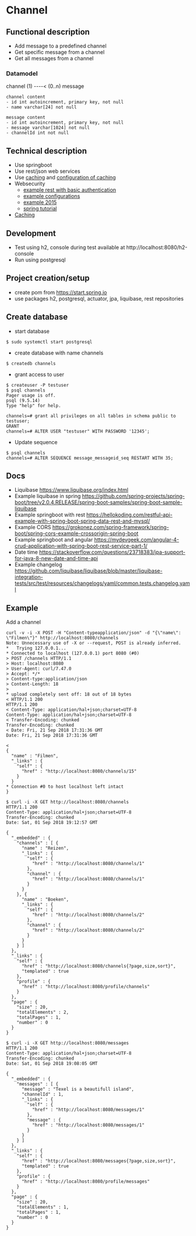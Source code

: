 # Channel


## Functional description
- Add message to a predefined channel
- Get specific message from a channel
- Get all messages from a channel

### Datamodel

channel (1) ----< (0..n) message

``` 
channel content
- id int autoincrement, primary key, not null
- name varchar[24] not null

message content
- id int autoincrement, primary key, not null
- message varchar[1024] not null
- channelId int not null
```   
   

## Technical description
- Use springboot
- Use rest/json web services
- Use [caching](https://docs.spring.io/spring-boot/docs/current/reference/html/boot-features-caching.html) and [configuration of caching](https://docs.spring.io/spring/docs/5.0.9.RELEASE/spring-framework-reference/integration.html#cache)
- Websecurity 
    - [example rest with basic authentication](http://websystique.com/spring-security/secure-spring-rest-api-using-basic-authentication/)
    - [example configurations](https://www.programcreek.com/java-api-examples/?api=org.springframework.security.config.http.SessionCreationPolicy)
    - [example 2015](http://ryanjbaxter.com/2015/01/06/securing-rest-apis-with-spring-boot/)
    - [spring tutorial](https://spring.io/guides/tutorials/spring-security-and-angular-js/)
- [Caching](https://developers.google.com/web/fundamentals/performance/optimizing-content-efficiency/http-caching)    
    
## Development
- Test using h2, console during test available at http://localhost:8080/h2-console 
- Run using postgresql

## Project creation/setup
- create pom from https://start.spring.io
- use packages h2, postgresql, actuator, jpa, liquibase, rest repositories

## Create database
- start database
```
$ sudo systemctl start postgresql 
```
- create database with name channels
``` 
$ createdb channels
```
- grant access to user
```
$ createuser -P testuser
$ psql channels
Pager usage is off.
psql (9.5.14)
Type "help" for help.

channels=# grant all privileges on all tables in schema public to testuser;
GRANT
channels=# ALTER USER "testuser" WITH PASSWORD '12345'; 
```

- Update sequence
``` 
$ psql channels
channels=# ALTER SEQUENCE message_messageid_seq RESTART WITH 35;
```
## Docs
- Liquibase https://www.liquibase.org/index.html
- Example liquibase in spring https://github.com/spring-projects/spring-boot/tree/v2.0.4.RELEASE/spring-boot-samples/spring-boot-sample-liquibase
- Example springboot with rest https://hellokoding.com/restful-api-example-with-spring-boot-spring-data-rest-and-mysql/
- Example CORS https://grokonez.com/spring-framework/spring-boot/spring-cors-example-crossorigin-spring-boot
- Example springboot and angular https://mydevgeek.com/angular-4-crud-application-with-spring-boot-rest-service-part-1/
- Date time https://stackoverflow.com/questions/23718383/jpa-support-for-java-8-new-date-and-time-api
- Example changelog https://github.com/liquibase/liquibase/blob/master/liquibase-integration-tests/src/test/resources/changelogs/yaml/common.tests.changelog.yaml


## Example
Add a channel
``` 
curl -v -i -X POST -H "Content-typeapplication/json" -d "{\"name\": \"Filmen\"}" http://localhost:8080/channels
Note: Unnecessary use of -X or --request, POST is already inferred.
*   Trying 127.0.0.1...
* Connected to localhost (127.0.0.1) port 8080 (#0)
> POST /channels HTTP/1.1
> Host: localhost:8080
> User-Agent: curl/7.47.0
> Accept: */*
> Content-type:application/json
> Content-Length: 18
> 
* upload completely sent off: 18 out of 18 bytes
< HTTP/1.1 200 
HTTP/1.1 200 
< Content-Type: application/hal+json;charset=UTF-8
Content-Type: application/hal+json;charset=UTF-8
< Transfer-Encoding: chunked
Transfer-Encoding: chunked
< Date: Fri, 21 Sep 2018 17:31:36 GMT
Date: Fri, 21 Sep 2018 17:31:36 GMT

< 
{
  "name" : "Filmen",
  "_links" : {
    "self" : {
      "href" : "http://localhost:8080/channels/15"
    }
  }
* Connection #0 to host localhost left intact
}

$ curl -i -X GET http://localhost:8080/channels
HTTP/1.1 200 
Content-Type: application/hal+json;charset=UTF-8
Transfer-Encoding: chunked
Date: Sat, 01 Sep 2018 19:12:57 GMT

{
  "_embedded" : {
    "channels" : [ {
      "name" : "Reizen",
      "_links" : {
        "self" : {
          "href" : "http://localhost:8080/channels/1"
        },
        "channel" : {
          "href" : "http://localhost:8080/channels/1"
        }
      }
    }, {
      "name" : "Boeken",
      "_links" : {
        "self" : {
          "href" : "http://localhost:8080/channels/2"
        },
        "channel" : {
          "href" : "http://localhost:8080/channels/2"
        }
      }
    } ]
  },
  "_links" : {
    "self" : {
      "href" : "http://localhost:8080/channels{?page,size,sort}",
      "templated" : true
    },
    "profile" : {
      "href" : "http://localhost:8080/profile/channels"
    }
  },
  "page" : {
    "size" : 20,
    "totalElements" : 2,
    "totalPages" : 1,
    "number" : 0
  }
}

$ curl -i -X GET http://localhost:8080/messages
HTTP/1.1 200 
Content-Type: application/hal+json;charset=UTF-8
Transfer-Encoding: chunked
Date: Sat, 01 Sep 2018 19:08:05 GMT

{
  "_embedded" : {
    "messages" : [ {
      "message" : "Texel is a beautifull island",
      "channelId" : 1,
      "_links" : {
        "self" : {
          "href" : "http://localhost:8080/messages/1"
        },
        "message" : {
          "href" : "http://localhost:8080/messages/1"
        }
      }
    } ]
  },
  "_links" : {
    "self" : {
      "href" : "http://localhost:8080/messages{?page,size,sort}",
      "templated" : true
    },
    "profile" : {
      "href" : "http://localhost:8080/profile/messages"
    }
  },
  "page" : {
    "size" : 20,
    "totalElements" : 1,
    "totalPages" : 1,
    "number" : 0
  }
}
```
